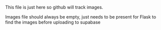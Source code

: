 This file is just here so github will track images.

Images file should always be empty, just needs to be present for Flask to find the images before uploading to supabase
